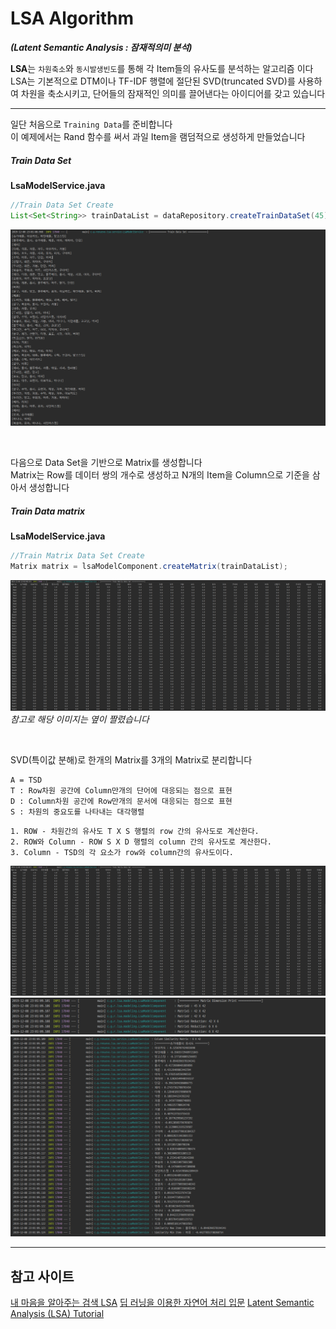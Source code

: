 # LSA Algorithm 
***(Latent Semantic Analysis : 잠재적의미 분석)***  

**LSA**는 `차원축소`와 `동시발생빈도`를 통해 각 Item들의 유사도를 분석하는 알고리즘 이다  
LSA는 기본적으로 DTM이나 TF-IDF 행렬에 절단된 SVD(truncated SVD)를 사용하여 차원을 축소시키고, 단어들의 잠재적인 의미를 끌어낸다는 아이디어를 갖고 있습니다  

---

일단 처음으로 `Training Data`를 준비합니다  
이 예제에서는 Rand 함수를 써서 과일 Item을 램덤적으로 생성하게 만들었습니다  

##### Train Data Set  
**LsaModelService.java**  
```java
//Train Data Set Create
List<Set<String>> trainDataList = dataRepository.createTrainDataSet(45);
```

![LSA Train Data Set](./assets/LSA-Train-Data.PNG)

<br/>

다음으로 Data Set을 기반으로 Matrix를 생성합니다  
Matrix는 Row를 데이터 쌍의 개수로 생성하고 N개의 Item을 Column으로 기준을 삼아서 생성합니다  

##### Train Data matrix  
**LsaModelService.java**  
```java
//Train Matrix Data Set Create
Matrix matrix = lsaModelComponent.createMatrix(trainDataList);
```
![LSA Data Matrix](./assets/Data-Matrix.PNG)
*참고로 해당 이미지는 옆이 짤렸습니다*

<br/>

SVD(특이값 분해)로 한개의 Matrix를 3개의 Matrix로 분리합니다
 


```text
A = TSD
T : Row차원 공간에 Column만개의 단어에 대응되는 점으로 표현
D : Column차원 공간에 Row만개의 문서에 대응되는 점으로 표현
S : 차원의 중요도를 나타내는 대각행렬
```

```text
1. ROW - 차원간의 유사도 T X S 행렬의 row 간의 유사도로 계산한다.
2. ROW와 Column - ROW S X D 행렬의 column 간의 유사도로 계산한다.
3. Column - TSD의 각 요소가 row와 column간의 유사도이다.
```


![LSA Data Matrix](./assets/Data-Matrix.PNG)
![SVD Matrix](./assets/SVD.PNG)
![Column Similarity](./assets/LSA-Column-Similarity.PNG)

---

## 참고 사이트  
[내 마음을 알아주는 검색 LSA](https://sragent.tistory.com/entry/Latent-Semantic-AnalysisLSA)
[딥 러닝을 이용한 자연어 처리 입문](https://wikidocs.net/24949)
[Latent Semantic Analysis (LSA) Tutorial](https://technowiki.wordpress.com/2011/08/27/latent-semantic-analysis-lsa-tutorial/)
